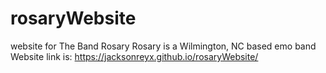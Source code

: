 # rosaryWebsite
website for The Band Rosary
Rosary is a Wilmington, NC based emo band 
Website link is: https://jacksonreyx.github.io/rosaryWebsite/
